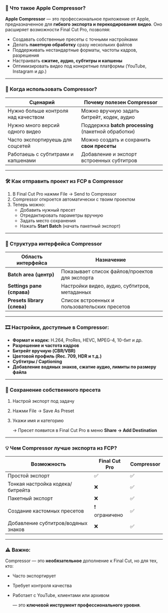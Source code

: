 ### **🔹 Что такое Apple Compressor?**

**Apple Compressor** — это профессиональное приложение от Apple, предназначенное для **гибкого экспорта и перекодирования видео**. Оно расширяет возможности Final Cut Pro, позволяя:

- Создавать собственные пресеты с точными настройками
- Делать **пакетную обработку** сразу нескольких файлов
- Поддерживать нестандартные форматы, частоты кадров, разрешения
- Настраивать **сжатие, аудио, субтитры и капшены**
- Оптимизировать видео под конкретные платформы (YouTube, Instagram и др.)

---

### **🧠 Когда использовать Compressor?**

| **Сценарий** | **Почему полезен Compressor** |
| --- | --- |
| Нужно больше контроля над качеством | Можно вручную задать битрейт, кодек, аудио |
| Нужно много версий одного видео | Поддержка **batch processing** (пакетной обработки) |
| Часто экспортируешь для соцсетей | Можно создать и сохранить **свои пресеты** |
| Работаешь с субтитрами и капшенами | Добавление и экспорт встроенных субтитров |

---

### **🛠 Как отправить проект из FCP в Compressor**

1. В Final Cut Pro нажми File → Send to Compressor
2. Compressor откроется автоматически с твоим проектом
3. Теперь можно:
    - Добавить нужный пресет
    - Отредактировать параметры вручную
    - Задать место сохранения
    - Нажать **Start Batch** (начать пакетный экспорт)

---

### **📂 Структура интерфейса Compressor**

| **Область интерфейса** | **Назначение** |
| --- | --- |
| **Batch area (центр)** | Показывает список файлов/проектов для экспорта |
| **Settings pane (справа)** | Настройки видео, аудио, субтитров, метаданных |
| **Presets library (слева)** | Список встроенных и пользовательских пресетов |

---

### **🎞 Настройки, доступные в Compressor:**

- **Формат и кодек:** H.264, ProRes, HEVC, MPEG-4, 10-бит и др.
- **Разрешение и частота кадров**
- **Битрейт вручную (CBR/VBR)**
- **Цветовой профиль (Rec. 709, HDR и т.д.)**
- **Субтитры / Captioning**
- **Добавление водяных знаков, сжатие аудио, лимиты по размеру файла**

---

### **💾 Сохранение собственного пресета**

1. Настрой экспорт под задачу
2. Нажми File → Save As Preset
3. Укажи имя и категорию
    
    → Пресет появится в Final Cut Pro в меню **Share → Add Destination**
    

---

### **💡 Чем Compressor лучше экспорта из FCP?**

| **Возможность** | **Final Cut Pro** | **Compressor** |
| --- | --- | --- |
| Простой экспорт | ✅ | ✅ |
| Тонкая настройка кодека/битрейта | ❌ | ✅ |
| Пакетный экспорт | ❌ | ✅ |
| Создание кастомных пресетов | ❗ ограничено | ✅ |
| Добавление субтитров/водяных знаков | ❌ | ✅ |

---

### **⚠️ Важно:**

Compressor — это **необязательное** дополнение к Final Cut, но для тех, кто:

- Часто экспортирует
- Требует контроля качества
- Работает с YouTube, клиентами или архивом
    
    — это **ключевой инструмент профессионального уровня**.